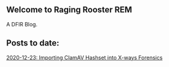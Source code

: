 ## Welcome to Raging Rooster REM

A DFIR Blog.

## Posts to date:
[2020-12-23: Importing ClamAV Hashset into X-ways Forensics](./posts/Importing-ClamAV-Xways.html)
